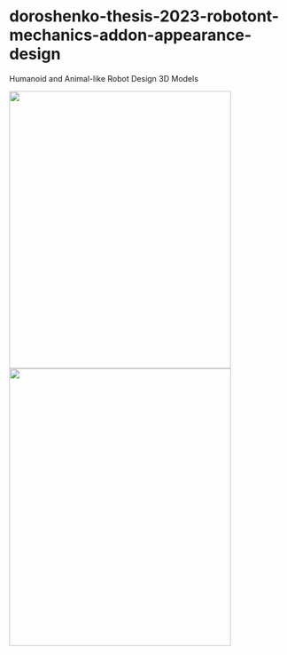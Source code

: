 # doroshenko-thesis-2023-robotont-mechanics-addon-appearance-design

Humanoid and Animal-like Robot Design 3D Models

<img src="https://github.com/AleDorosh/doroshenko-thesis-2023-robotont-mechanics-addon-appearance-design/assets/86880138/88f5531a-50da-43cd-96d8-65b70920606e" width="400" height="500">
<img src=https://github.com/AleDorosh/doroshenko-thesis-2023-robotont-mechanics-addon-appearance-design/assets/86880138/a1f6e483-3232-4797-b24c-9a3dd466f0c7 width="400" height="500">
